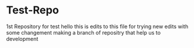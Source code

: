 # Test-Repo
1st Repository for test
hello this is edits to this file 
for trying new edits with some changement 
making a branch of repositry 
that help us to development 
